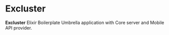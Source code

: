 # Excluster

**Excluster**
Elixir Boilerplate Umbrella application with Core server and Mobile API provider.

